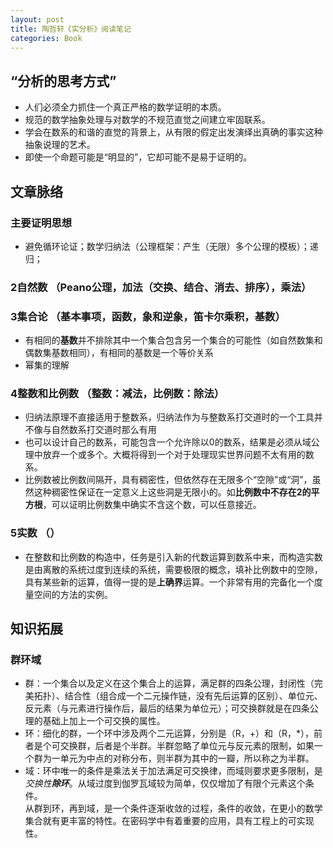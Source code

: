 ```yaml
---    
layout: post    
title: 陶哲轩《实分析》阅读笔记    
categories: Book    
---    
```

  
## “分析的思考方式”  
- 人们必须全力抓住一个真正严格的数学证明的本质。  
- 规范的数学抽象处理与对数学的不规范直觉之间建立牢固联系。  
- 学会在数系的和谐的直觉的背景上，从有限的假定出发演绎出真确的事实这种抽象说理的艺术。  
- 即使一个命题可能是“明显的”，它却可能不是易于证明的。  
  
## 文章脉络  
### 主要证明思想  
- 避免循环论证；数学归纳法（公理框架：产生（无限）多个公理的模板）；递归；  

### 2自然数 （Peano公理，加法（交换、结合、消去、排序），乘法）  

### 3集合论 （基本事项，函数，象和逆象，笛卡尔乘积，基数）  
- 有相同的**基数**并不排除其中一个集合包含另一个集合的可能性（如自然数集和偶数集基数相同），有相同的基数是一个等价关系  
- 幂集的理解  

### 4整数和比例数 （整数：减法，比例数：除法）  
- 归纳法原理不直接适用于整数系，归纳法作为与整数系打交道时的一个工具并不像与自然数系打交道时那么有用  
- 也可以设计自己的数系，可能包含一个允许除以0的数系，结果是必须从域公理中放弃一个或多个。大概将得到一个对于处理现实世界问题不太有用的数系。  
- 比例数被比例数间隔开，具有稠密性，但依然存在无限多个“空隙”或“洞”，虽然这种稠密性保证在一定意义上这些洞是无限小的。如**比例数中不存在2的平方根**，可以证明比例数集中确实不含这个数，可以任意接近。  

### 5实数 （）  
- 在整数和比例数的构造中，任务是引入新的代数运算到数系中来，而构造实数是由离散的系统过度到连续的系统，需要极限的概念，填补比例数中的空隙，具有某些新的运算，值得一提的是**上确界**运算。一个非常有用的完备化一个度量空间的方法的实例。  
  
## 知识拓展  
### 群环域  
- 群：一个集合以及定义在这个集合上的运算，满足群的四条公理，封闭性（完美拓扑）、结合性（组合成一个二元操作链，没有先后运算的区别）、单位元、反元素（与元素进行操作后，最后的结果为单位元）；可交换群就是在四条公理的基础上加上一个可交换的属性。  
- 环：细化的群，一个环中涉及两个二元运算，分别是（R，+）和（R，\*），前者是个可交换群，后者是个半群。半群忽略了单位元与反元素的限制，如果一个群为一单元为中点的对称分布，则半群为其中的一瓣，所以称之为半群。  
- 域：环中唯一的条件是乘法关于加法满足可交换律，而域则要求更多限制，是*交换性****除环***。从域过度到伽罗瓦域较为简单，仅仅增加了有限个元素这个条件。  
从群到环，再到域，是一个条件逐渐收敛的过程，条件的收敛，在更小的数学集合就有更丰富的特性。在密码学中有着重要的应用，具有工程上的可实现性。  

